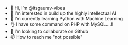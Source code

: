 - 👋 Hi, I’m @itsgaurav-vibes
- 👀 I’m interested in build up the highly intellectual AI
- 🌱 I’m currently learning Python with Machine Learning
- 👌 I have some command on PHP with MySQL....!!
- 💞️ I’m looking to collaborate on Github
- 📫 How to reach me "not possible" 

<!---
itsgaurav-vibes/itsgaurav-vibes is a ✨ special ✨ repository because its `README.md` (this file) appears on your GitHub profile.
You can click the Preview link to take a look at your changes.
--->

